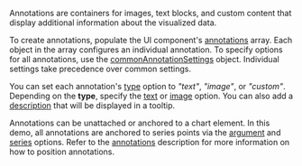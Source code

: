 Annotations are containers for images, text blocks, and custom content that display additional information about the visualized data.

To create annotations, populate the UI component's [annotations](/Documentation/ApiReference/Data_Visualization_Widgets/dxChart/Configuration/annotations/) array. Each object in the array configures an individual annotation. To specify options for all annotations, use the [commonAnnotationSettings](/Documentation/ApiReference/Data_Visualization_Widgets/dxChart/Configuration/commonAnnotationSettings/) object. Individual settings take precedence over common settings.

You can set each annotation's [type](/Documentation/ApiReference/Data_Visualization_Widgets/dxChart/Configuration/annotations/#type) option to *"text"*, *"image"*, or *"custom"*. Depending on the **type**, specify the [text](/Documentation/ApiReference/Data_Visualization_Widgets/dxChart/Configuration/annotations/#text) or [image](/Documentation/ApiReference/Data_Visualization_Widgets/dxChart/Configuration/annotations/image/) option. You can also add a [description](/Documentation/ApiReference/Data_Visualization_Widgets/dxChart/Configuration/annotations/#description) that will be displayed in a tooltip.

Annotations can be unattached or anchored to a chart element. In this demo, all annotations are anchored to series points via the [argument](/Documentation/ApiReference/Data_Visualization_Widgets/dxChart/Configuration/annotations/#argument) and [series](/Documentation/ApiReference/Data_Visualization_Widgets/dxChart/Configuration/annotations/#series) options. Refer to the [annotations](/Documentation/ApiReference/Data_Visualization_Widgets/dxChart/Configuration/annotations/) description for more information on how to position annotations.
